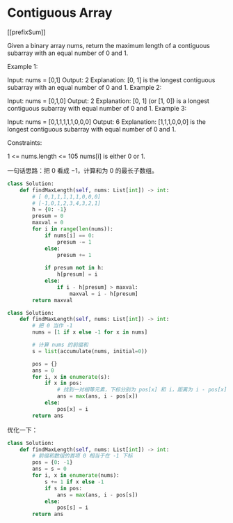 # Contiguous Array

[[prefixSum]]

Given a binary array nums, return the maximum length of a contiguous subarray with an equal number of 0 and 1.

 

Example 1:

Input: nums = [0,1]
Output: 2
Explanation: [0, 1] is the longest contiguous subarray with an equal number of 0 and 1.
Example 2:

Input: nums = [0,1,0]
Output: 2
Explanation: [0, 1] (or [1, 0]) is a longest contiguous subarray with equal number of 0 and 1.
Example 3:

Input: nums = [0,1,1,1,1,1,0,0,0]
Output: 6
Explanation: [1,1,1,0,0,0] is the longest contiguous subarray with equal number of 0 and 1.
 

Constraints:

1 <= nums.length <= 105
nums[i] is either 0 or 1.

一句话思路：把 0 看成 −1，计算和为 0 的最长子数组。

```python
class Solution:
    def findMaxLength(self, nums: List[int]) -> int:
        # [ 0,1,1,1,1,1,0,0,0]
        # [-1,0,1,2,3,4,3,2,1]
        h = {0: -1}
        presum = 0
        maxval = 0
        for i in range(len(nums)):
            if nums[i] == 0:
                presum -= 1
            else:
                presum += 1
            
            if presum not in h:
                h[presum] = i
            else:
                if i - h[presum] > maxval:
                    maxval = i - h[presum]
        return maxval
```

```python
class Solution:
    def findMaxLength(self, nums: List[int]) -> int:
        # 把 0 当作 -1
        nums = [1 if x else -1 for x in nums]

        # 计算 nums 的前缀和
        s = list(accumulate(nums, initial=0))

        pos = {}
        ans = 0
        for i, x in enumerate(s):
            if x in pos:
                # 找到一对相等元素，下标分别为 pos[x] 和 i，距离为 i - pos[x]
                ans = max(ans, i - pos[x])
            else:
                pos[x] = i
        return ans
```

优化一下：

```python
class Solution:
    def findMaxLength(self, nums: List[int]) -> int:
        # 前缀和数组的首项 0 相当于在 -1 下标
        pos = {0: -1}
        ans = s = 0
        for i, x in enumerate(nums):
            s += 1 if x else -1
            if s in pos:
                ans = max(ans, i - pos[s])
            else:
                pos[s] = i
        return ans
```
